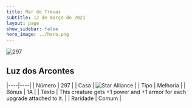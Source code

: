 ```yaml
---
title: Mar de Trevas
subtitle: 12 de março de 2021
layout: page
show_sidebar: false
hero_image: ../hero.png
---
```


![297](https://cdn.keyforgegame.com/media/card_front/pt/496_297_V6J3C392GXV_pt.png)

## Luz dos Arcontes

|----|----|
| Número | 297 |
| Casa | ![Star Alliance](https://archonarcana.com/images/thumb/7/7d/Star_Alliance.png/22px-Star_Alliance.png "Aliança Estelar") |
| Tipo | Melhoria |
| Bônus | 1A |
| Texto | This creature gets +1 power and +1 armor for each upgrade attached to it. |
| Raridade | Comum |
